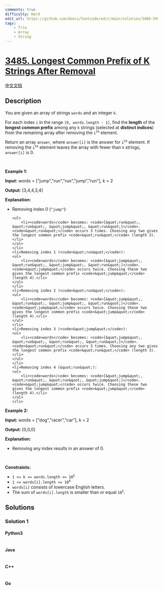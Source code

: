 ```yaml
---
comments: true
difficulty: Hard
edit_url: https://github.com/doocs/leetcode/edit/main/solution/3400-3499/3485.Longest%20Common%20Prefix%20of%20K%20Strings%20After%20Removal/README_EN.md
tags:
    - Trie
    - Array
    - String
---
```


<!-- problem:start -->

# [3485. Longest Common Prefix of K Strings After Removal](https://leetcode.com/problems/longest-common-prefix-of-k-strings-after-removal)

[中文文档](/solution/3400-3499/3485.Longest%20Common%20Prefix%20of%20K%20Strings%20After%20Removal/README.md)

## Description

<!-- description:start -->

<p>You are given an array of strings <code>words</code> and an integer <code>k</code>.</p>

<p>For each index <code>i</code> in the range <code>[0, words.length - 1]</code>, find the <strong>length</strong> of the <strong>longest common <span data-keyword="string-prefix">prefix</span></strong> among any <code>k</code> strings (selected at <strong>distinct indices</strong>) from the remaining array after removing the <code>i<sup>th</sup></code> element.</p>

<p>Return an array <code>answer</code>, where <code>answer[i]</code> is the answer for <code>i<sup>th</sup></code> element. If removing the <code>i<sup>th</sup></code> element leaves the array with fewer than <code>k</code> strings, <code>answer[i]</code> is 0.</p>

<p>&nbsp;</p>
<p><strong class="example">Example 1:</strong></p>

<div class="example-block">
<p><strong>Input:</strong> <span class="example-io">words = [&quot;jump&quot;,&quot;run&quot;,&quot;run&quot;,&quot;jump&quot;,&quot;run&quot;], k = 2</span></p>

<p><strong>Output:</strong> <span class="example-io">[3,4,4,3,4]</span></p>

<p><strong>Explanation:</strong></p>

<ul>
	<li>Removing index 0 (<code>&quot;jump&quot;</code>):

    <ul>
    	<li><code>words</code> becomes: <code>[&quot;run&quot;, &quot;run&quot;, &quot;jump&quot;, &quot;run&quot;]</code>. <code>&quot;run&quot;</code> occurs 3 times. Choosing any two gives the longest common prefix <code>&quot;run&quot;</code> (length 3).</li>
    </ul>
    </li>
    <li>Removing index 1 (<code>&quot;run&quot;</code>):
    <ul>
    	<li><code>words</code> becomes: <code>[&quot;jump&quot;, &quot;run&quot;, &quot;jump&quot;, &quot;run&quot;]</code>. <code>&quot;jump&quot;</code> occurs twice. Choosing these two gives the longest common prefix <code>&quot;jump&quot;</code> (length 4).</li>
    </ul>
    </li>
    <li>Removing index 2 (<code>&quot;run&quot;</code>):
    <ul>
    	<li><code>words</code> becomes: <code>[&quot;jump&quot;, &quot;run&quot;, &quot;jump&quot;, &quot;run&quot;]</code>. <code>&quot;jump&quot;</code> occurs twice. Choosing these two gives the longest common prefix <code>&quot;jump&quot;</code> (length 4).</li>
    </ul>
    </li>
    <li>Removing index 3 (<code>&quot;jump&quot;</code>):
    <ul>
    	<li><code>words</code> becomes: <code>[&quot;jump&quot;, &quot;run&quot;, &quot;run&quot;, &quot;run&quot;]</code>. <code>&quot;run&quot;</code> occurs 3 times. Choosing any two gives the longest common prefix <code>&quot;run&quot;</code> (length 3).</li>
    </ul>
    </li>
    <li>Removing index 4 (&quot;run&quot;):
    <ul>
    	<li><code>words</code> becomes: <code>[&quot;jump&quot;, &quot;run&quot;, &quot;run&quot;, &quot;jump&quot;]</code>. <code>&quot;jump&quot;</code> occurs twice. Choosing these two gives the longest common prefix <code>&quot;jump&quot;</code> (length 4).</li>
    </ul>
    </li>

</ul>
</div>

<p><strong class="example">Example 2:</strong></p>

<div class="example-block">
<p><strong>Input:</strong> <span class="example-io">words = [&quot;dog&quot;,&quot;racer&quot;,&quot;car&quot;], k = 2</span></p>

<p><strong>Output:</strong> <span class="example-io">[0,0,0]</span></p>

<p><strong>Explanation:</strong></p>

<ul>
	<li>Removing any index results in an answer of 0.</li>
</ul>
</div>

<p>&nbsp;</p>
<p><strong>Constraints:</strong></p>

<ul>
	<li><code>1 &lt;= k &lt;= words.length &lt;= 10<sup>5</sup></code></li>
	<li><code>1 &lt;= words[i].length &lt;= 10<sup>4</sup></code></li>
	<li><code>words[i]</code> consists of lowercase English letters.</li>
	<li>The sum of <code>words[i].length</code> is smaller than or equal <code>10<sup>5</sup></code>.</li>
</ul>

<!-- description:end -->

## Solutions

<!-- solution:start -->

### Solution 1

<!-- tabs:start -->

#### Python3

```python

```

#### Java

```java

```

#### C++

```cpp

```

#### Go

```go

```

<!-- tabs:end -->

<!-- solution:end -->

<!-- problem:end -->

